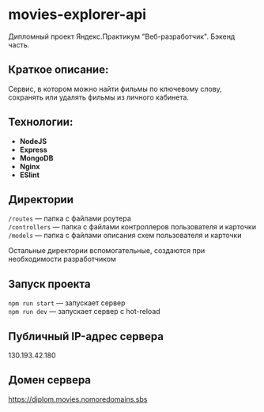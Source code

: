 # movies-explorer-api
Дипломный проект Яндекс.Практикум "Веб-разработчик". Бэкенд часть.

## Краткое описание:
Сервис, в котором можно найти фильмы по ключевому слову, сохранять или удалять фильмы из личного кабинета.

**<h2>Технологии:</h2>**

* **NodeJS**
* **Express**
* **MongoDB**
* **Nginx**
* **ESlint**

## Директории

`/routes` — папка с файлами роутера  
`/controllers` — папка с файлами контроллеров пользователя и карточки   
`/models` — папка с файлами описания схем пользователя и карточки  
  
Остальные директории вспомогательные, создаются при необходимости разработчиком

## Запуск проекта

`npm run start` — запускает сервер   
`npm run dev` — запускает сервер с hot-reload

## Публичный IP-адрес сервера

130.193.42.180

## Домен сервера

https://diplom.movies.nomoredomains.sbs 

